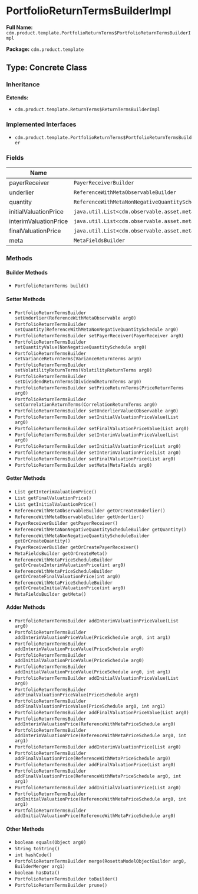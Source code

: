 # PortfolioReturnTermsBuilderImpl

**Full Name:** `cdm.product.template.PortfolioReturnTerms$PortfolioReturnTermsBuilderImpl`

**Package:** `cdm.product.template`

## Type: Concrete Class

### Inheritance

**Extends:**
- `cdm.product.template.ReturnTerms$ReturnTermsBuilderImpl`

### Implemented Interfaces

- `cdm.product.template.PortfolioReturnTerms$PortfolioReturnTermsBuilder`

### Fields

| Name | Type | Description |
|------|------|-------------|
| payerReceiver | `PayerReceiverBuilder` |  |
| underlier | `ReferenceWithMetaObservableBuilder` |  |
| quantity | `ReferenceWithMetaNonNegativeQuantityScheduleBuilder` |  |
| initialValuationPrice | `java.util.List<cdm.observable.asset.metafields.ReferenceWithMetaPriceSchedule$ReferenceWithMetaPriceScheduleBuilder>` |  |
| interimValuationPrice | `java.util.List<cdm.observable.asset.metafields.ReferenceWithMetaPriceSchedule$ReferenceWithMetaPriceScheduleBuilder>` |  |
| finalValuationPrice | `java.util.List<cdm.observable.asset.metafields.ReferenceWithMetaPriceSchedule$ReferenceWithMetaPriceScheduleBuilder>` |  |
| meta | `MetaFieldsBuilder` |  |

### Methods

#### Builder Methods

- `PortfolioReturnTerms build()`

#### Setter Methods

- `PortfolioReturnTermsBuilder setUnderlier(ReferenceWithMetaObservable arg0)`
- `PortfolioReturnTermsBuilder setQuantity(ReferenceWithMetaNonNegativeQuantitySchedule arg0)`
- `PortfolioReturnTermsBuilder setPayerReceiver(PayerReceiver arg0)`
- `PortfolioReturnTermsBuilder setQuantityValue(NonNegativeQuantitySchedule arg0)`
- `PortfolioReturnTermsBuilder setVarianceReturnTerms(VarianceReturnTerms arg0)`
- `PortfolioReturnTermsBuilder setVolatilityReturnTerms(VolatilityReturnTerms arg0)`
- `PortfolioReturnTermsBuilder setDividendReturnTerms(DividendReturnTerms arg0)`
- `PortfolioReturnTermsBuilder setPriceReturnTerms(PriceReturnTerms arg0)`
- `PortfolioReturnTermsBuilder setCorrelationReturnTerms(CorrelationReturnTerms arg0)`
- `PortfolioReturnTermsBuilder setUnderlierValue(Observable arg0)`
- `PortfolioReturnTermsBuilder setInitialValuationPriceValue(List arg0)`
- `PortfolioReturnTermsBuilder setFinalValuationPriceValue(List arg0)`
- `PortfolioReturnTermsBuilder setInterimValuationPriceValue(List arg0)`
- `PortfolioReturnTermsBuilder setInitialValuationPrice(List arg0)`
- `PortfolioReturnTermsBuilder setInterimValuationPrice(List arg0)`
- `PortfolioReturnTermsBuilder setFinalValuationPrice(List arg0)`
- `PortfolioReturnTermsBuilder setMeta(MetaFields arg0)`

#### Getter Methods

- `List getInterimValuationPrice()`
- `List getFinalValuationPrice()`
- `List getInitialValuationPrice()`
- `ReferenceWithMetaObservableBuilder getOrCreateUnderlier()`
- `ReferenceWithMetaObservableBuilder getUnderlier()`
- `PayerReceiverBuilder getPayerReceiver()`
- `ReferenceWithMetaNonNegativeQuantityScheduleBuilder getQuantity()`
- `ReferenceWithMetaNonNegativeQuantityScheduleBuilder getOrCreateQuantity()`
- `PayerReceiverBuilder getOrCreatePayerReceiver()`
- `MetaFieldsBuilder getOrCreateMeta()`
- `ReferenceWithMetaPriceScheduleBuilder getOrCreateInterimValuationPrice(int arg0)`
- `ReferenceWithMetaPriceScheduleBuilder getOrCreateFinalValuationPrice(int arg0)`
- `ReferenceWithMetaPriceScheduleBuilder getOrCreateInitialValuationPrice(int arg0)`
- `MetaFieldsBuilder getMeta()`

#### Adder Methods

- `PortfolioReturnTermsBuilder addInterimValuationPriceValue(List arg0)`
- `PortfolioReturnTermsBuilder addInterimValuationPriceValue(PriceSchedule arg0, int arg1)`
- `PortfolioReturnTermsBuilder addInterimValuationPriceValue(PriceSchedule arg0)`
- `PortfolioReturnTermsBuilder addInitialValuationPriceValue(PriceSchedule arg0)`
- `PortfolioReturnTermsBuilder addInitialValuationPriceValue(PriceSchedule arg0, int arg1)`
- `PortfolioReturnTermsBuilder addInitialValuationPriceValue(List arg0)`
- `PortfolioReturnTermsBuilder addFinalValuationPriceValue(PriceSchedule arg0)`
- `PortfolioReturnTermsBuilder addFinalValuationPriceValue(PriceSchedule arg0, int arg1)`
- `PortfolioReturnTermsBuilder addFinalValuationPriceValue(List arg0)`
- `PortfolioReturnTermsBuilder addInterimValuationPrice(ReferenceWithMetaPriceSchedule arg0)`
- `PortfolioReturnTermsBuilder addInterimValuationPrice(ReferenceWithMetaPriceSchedule arg0, int arg1)`
- `PortfolioReturnTermsBuilder addInterimValuationPrice(List arg0)`
- `PortfolioReturnTermsBuilder addFinalValuationPrice(ReferenceWithMetaPriceSchedule arg0)`
- `PortfolioReturnTermsBuilder addFinalValuationPrice(List arg0)`
- `PortfolioReturnTermsBuilder addFinalValuationPrice(ReferenceWithMetaPriceSchedule arg0, int arg1)`
- `PortfolioReturnTermsBuilder addInitialValuationPrice(List arg0)`
- `PortfolioReturnTermsBuilder addInitialValuationPrice(ReferenceWithMetaPriceSchedule arg0, int arg1)`
- `PortfolioReturnTermsBuilder addInitialValuationPrice(ReferenceWithMetaPriceSchedule arg0)`

#### Other Methods

- `boolean equals(Object arg0)`
- `String toString()`
- `int hashCode()`
- `PortfolioReturnTermsBuilder merge(RosettaModelObjectBuilder arg0, BuilderMerger arg1)`
- `boolean hasData()`
- `PortfolioReturnTermsBuilder toBuilder()`
- `PortfolioReturnTermsBuilder prune()`

